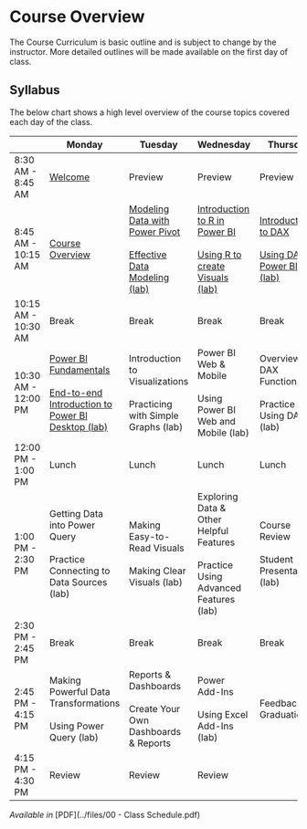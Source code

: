 # Course Overview
The Course Curriculum is basic outline and is subject to change by the instructor. More detailed outlines will be made available on the first day of class.

## Syllabus
The below chart shows a high level overview of the course topics covered each day of the class.

|         | Monday | Tuesday | Wednesday | Thursday |
|---------|--------|---------|-----------|----------|
| 8:30 AM - 8:45 AM | [Welcome](../2-Course/day1/01.md) | Preview | Preview | Preview |
| 8:45 AM - 10:15 AM | [Course Overview](../2-Course/day1/01.md) | [Modeling Data with Power Pivot](../2-Course/day2/05.md)<br><br>[Effective Data Modeling (lab)](../2-Course/day2/05.md) | [Introduction to R in Power BI](../2-Course/day3/09.md)<br><br>[Using R to create Visuals (lab)](../2-Course/day3/09.md) | [Introduction to DAX](../2-Course/day4/13.md)<br><br>[Using DAX in Power BI (lab)](../2-Course/day4/13.md) |
| 10:15 AM - 10:30 AM | Break | Break | Break | Break |
| 10:30 AM - 12:00 PM | [Power BI Fundamentals](../2-course/day1/02.md)<br><br>[End-to-end Introduction to Power BI Desktop (lab)](2-course/day1/02.md) | Introduction to Visualizations<br><br>Practicing with Simple Graphs (lab) | Power BI Web & Mobile<br><br>Using Power BI Web and Mobile (lab) | Overview of DAX Functions<br><br>Practice Using DAX (lab) | 
| 12:00 PM - 1:00 PM | Lunch | Lunch | Lunch | Lunch |
| 1:00 PM - 2:30 PM | Getting Data into Power Query<br><br>Practice Connecting to Data Sources (lab) | Making Easy-to-Read Visuals<br><br>Making Clear Visuals (lab) | Exploring Data & Other Helpful Features<br><br>Practice Using Advanced Features (lab) | Course Review<br><br>Student Presentations (lab) |
| 2:30 PM - 2:45 PM | Break | Break | Break | Break |
| 2:45 PM - 4:15 PM | Making Powerful Data Transformations<br><br>Using Power Query (lab) | Reports & Dashboards<br><br>Create Your Own Dashboards & Reports | Power Add-Ins<br><br>Using Excel Add-Ins (lab) | Feedback & Graduation |
| 4:15 PM - 4:30 PM | Review | Review | Review | |

*Available in* [PDF](../files/00 - Class Schedule.pdf)